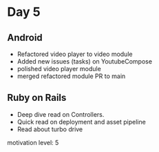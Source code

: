 # Day 5 


## Android 
- Refactored video player to video module 
- Added new issues (tasks) on YoutubeCompose
- polished video player module
- merged refactored module PR to main

## Ruby on Rails 
- Deep dive read on Controllers.
- Quick read on deployment and asset pipeline
- Read about turbo drive


motivation level: 5